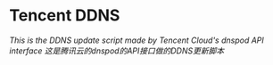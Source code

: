 # Tencent DDNS

*This is the DDNS update script made by Tencent Cloud's dnspod API interface*
*这是腾讯云的dnspod的API接口做的DDNS更新脚本*
